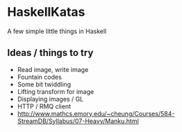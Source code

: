 HaskellKatas
============

A few simple little things in Haskell

Ideas / things to try
----------------------
 - Read image, write image
 - Fountain codes
 - Some bit twiddling
 - Lifting transform for image
 - Displaying images / GL
 - HTTP / RMQ client
 - http://www.mathcs.emory.edu/~cheung/Courses/584-StreamDB/Syllabus/07-Heavy/Manku.html
